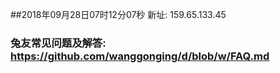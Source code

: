 ##2018年09月28日07时12分07秒 新址: 159.65.133.45
### 兔友常见问题及解答: https://github.com/wanggonging/d/blob/w/FAQ.md
